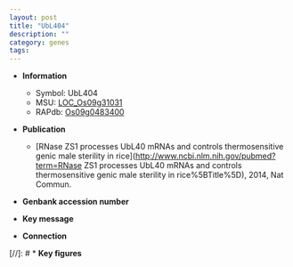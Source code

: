 ```yaml
---
layout: post
title: "UbL404"
description: ""
category: genes
tags: 
---
```


* **Information**  
    + Symbol: UbL404  
    + MSU: [LOC_Os09g31031](http://rice.plantbiology.msu.edu/cgi-bin/ORF_infopage.cgi?orf=LOC_Os09g31031)  
    + RAPdb: [Os09g0483400](http://rapdb.dna.affrc.go.jp/viewer/gbrowse_details/irgsp1?name=Os09g0483400)  

* **Publication**  
    + [RNase ZS1 processes UbL40 mRNAs and controls thermosensitive genic male sterility in rice](http://www.ncbi.nlm.nih.gov/pubmed?term=RNase ZS1 processes UbL40 mRNAs and controls thermosensitive genic male sterility in rice%5BTitle%5D), 2014, Nat Commun.

* **Genbank accession number**  

* **Key message**  

* **Connection**  

[//]: # * **Key figures**  


